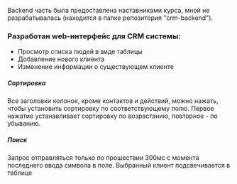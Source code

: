 Backend часть была предоставлена наставниками курса, мной не разрабатывалась (находится в папке репозитория "crm-backend").

### Разработан web-интерфейс для CRM системы:
* Просмотр списка людей в виде таблицы
* Добавление нового клиента
* Изменение информации о существующем клиенте

##### Сортировка
Все заголовки колонок, кроме контактов и действий, можно нажать, чтобы установить сортировку по соответствующему полю. Первое нажатие устанавливает сортировку по возрастанию, повторное - по убыванию.

##### Поиск
Запрос отправляться только по прошествии 300мс с момента последнего ввода символа в поле. Выбранный клиент подсвечивается в таблице
